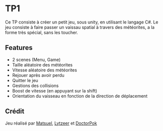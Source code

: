 ﻿# TP1

Ce TP consiste à créer un petit jeu, sous  unity, en utilisant le langage C#.
Le jeu consiste à faire passer un vaissau spatial à travers des météorites, a la forme très spécial, sans les toucher.

## Features

- 2 scenes (Menu, Game)
- Taille aléatoire des météorites
- Vitesse aléatoire des météorites
- Rejouer après avoir perdu
- Quitter le jeu
- Gestions des collisions
- Boost de vitesse (en appuyant sur la shift)
- Orientation du vaisseau en fonction de la direction de déplacement

## Crédit

Jeu réalisé par [Matsuel](https://www.github.com/Matsuel), [Lytzeer](https://www.github.com/Lytzeer) et [DoctorPok](https://www.github.com/DoctorPok42)
